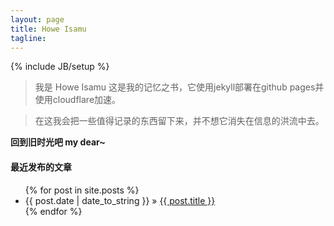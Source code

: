```yaml
---
layout: page
title: Howe Isamu
tagline: 
---
```

{% include JB/setup %}

> 我是 Howe Isamu 这是我的记忆之书，它使用jekyll部署在github pages并使用cloudflare加速。

> 在这我会把一些值得记录的东西留下来，并不想它消失在信息的洪流中去。

**回到旧时光吧 my dear~**


#### 最近发布的文章

<ul class="posts">
  {% for post in site.posts %}
    <li><span>{{ post.date | date_to_string }}</span> &raquo; <a href="{{ BASE_PATH }}{{ post.url }}">{{ post.title }}</a></li>
  {% endfor %}
</ul>
